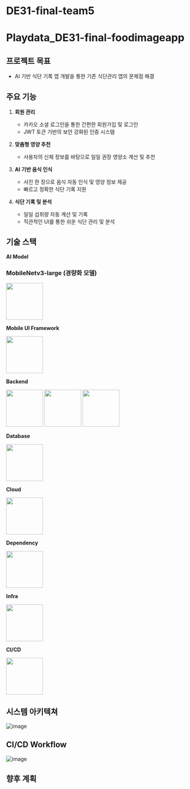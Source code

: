 # DE31-final-team5
# Playdata_DE31-final-foodimageapp
## 프로젝트 목표
- AI 기반 식단 기록 앱 개발을 통한 기존 식단관리 앱의 문제점 해결

## 주요 기능
1. **회원 관리**
   - 카카오 소셜 로그인을 통한 간편한 회원가입 및 로그인
   - JWT 토큰 기반의 보안 강화된 인증 시스템

2. **맞춤형 영양 추천**
   - 사용자의 신체 정보를 바탕으로 일일 권장 영양소 계산 및 추천

3. **AI 기반 음식 인식**
   - 사진 한 장으로 음식 자동 인식 및 영양 정보 제공
   - 빠르고 정확한 식단 기록 지원

4. **식단 기록 및 분석**
   - 일일 섭취량 자동 계산 및 기록
   - 직관적인 UI를 통한 쉬운 식단 관리 및 분석
     
## 기술 스택
**AI Model**


### MobileNetv3-large (경량화 모델)


<img src="https://github.com/user-attachments/assets/12bcf6ab-0727-4d2c-8787-33344177e18b" width="100" height="100">


**Mobile UI Framework**


<img src="https://github.com/user-attachments/assets/c1433ed1-f218-4ae7-bdd9-8aa0ebdc6a8f"  width="100" height="100">


**Backend**


<img src="https://github.com/user-attachments/assets/1576558d-6881-4b88-82e0-3b5a3b04c3d9" width="100" height="100">
<img src="https://github.com/user-attachments/assets/df5ac783-53b6-47f4-9746-1cd6d1383052"  width="100" height="100">
<img src="https://github.com/user-attachments/assets/5c94862a-9f87-4c97-92a3-b8bbbc484810" width="100" height="100">



**Database**


<img src="https://github.com/user-attachments/assets/fb44f5a5-9cd2-4a28-b120-c9054796258e"  width="100" height="100">



**Cloud**


<img src="https://github.com/user-attachments/assets/d14a1b02-bd63-4a6b-87f0-a1632158502f"  width="100" height="100">


**Dependency**


<img src="https://github.com/user-attachments/assets/803f5113-985a-45d2-a2a6-94d4875dee0b"  width="100" height="100">


**Infra**


<img src="https://github.com/user-attachments/assets/c178153c-995a-4ec4-a18d-b8f605c4ed91" width="100" height="100">


**CI/CD**


<img src="https://github.com/user-attachments/assets/6d5999ec-41f3-4f19-a2fd-552e868ce7e9" width="100" height="100">



## 시스템 아키텍쳐
![image](https://github.com/user-attachments/assets/49243e81-350e-457c-afda-9915e23c91b2)

## CI/CD Workflow
![image](https://github.com/user-attachments/assets/1683a1c7-79a7-46bd-aecd-10b6ac73fcb0)


## 향후 계획

